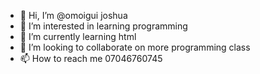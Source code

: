 - 👋 Hi, I’m @omoigui joshua 
- 👀 I’m interested in learning programming 
- 🌱 I’m currently learning html
- 💞️ I’m looking to collaborate on more programming class
- 📫 How to reach me 07046760745 

<!---
Onlyloner07/Onlyloner07 is a ✨ special ✨ repository because its `README.md` (this file) appears on your GitHub profile.
You can click the Preview link to take a look at your changes.
--->
